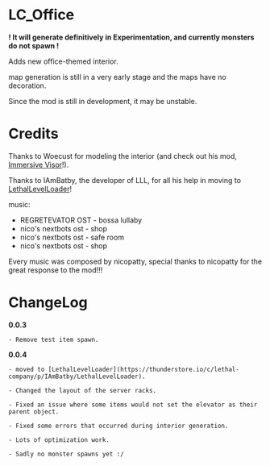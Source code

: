 # LC_Office

**! It will generate definitively in Experimentation, and currently monsters do not spawn !**

Adds new office-themed interior.

map generation is still in a very early stage and the maps have no decoration.

Since the mod is still in development, it may be unstable.

# Credits

Thanks to Woecust for modeling the interior (and check out his mod, [Immersive Visor](https://thunderstore.io/c/lethal-company/p/Woecust/Immersive_Visor)!).

Thanks to IAmBatby, the developer of LLL, for all his help in moving to [LethalLevelLoader](https://thunderstore.io/c/lethal-company/p/IAmBatby/LethalLevelLoader)!



music:

+ REGRETEVATOR OST - bossa lullaby
+ nico's nextbots ost - shop
+ nico's nextbots ost - safe room
+ nico's nextbots ost - shop

Every music was composed by nicopatty, special thanks to nicopatty for the great response to the mod!!!

# ChangeLog
**0.0.3**  

	- Remove test item spawn.

**0.0.4** 

	- moved to [LethalLevelLoader](https://thunderstore.io/c/lethal-company/p/IAmBatby/LethalLevelLoader).
 
 	- Changed the layout of the server racks.
 
	- Fixed an issue where some items would not set the elevator as their parent object.
 
	- Fixed some errors that occurred during interior generation.
 
	- Lots of optimization work.
 
	- Sadly no monster spawns yet :/
